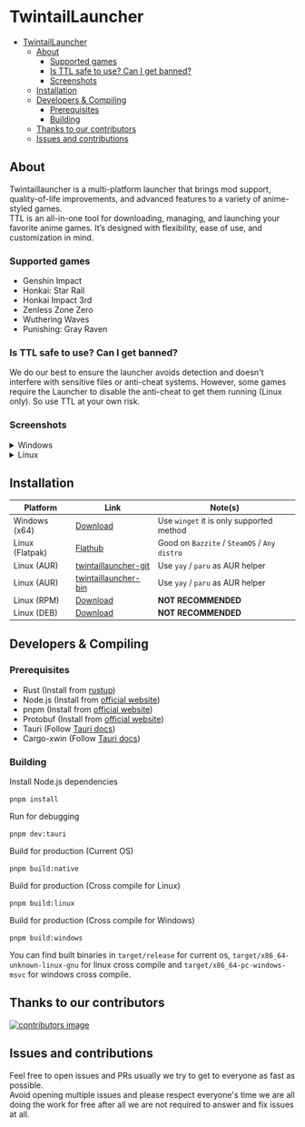 # TwintailLauncher
<!-- TOC -->
* [TwintailLauncher](#twintaillauncher)
  * [About](#about)
    * [Supported games](#supported-games)
    * [Is TTL safe to use? Can I get banned?](#is-ttl-safe-to-use-can-i-get-banned)
    * [Screenshots](#screenshots)
  * [Installation](#installation)
  * [Developers & Compiling](#developers--compiling)
    * [Prerequisites](#prerequisites)
    * [Building](#building)
  * [Thanks to our contributors](#thanks-to-our-contributors)
  * [Issues and contributions](#issues-and-contributions)
<!-- TOC -->

## About
Twintaillauncher is a multi-platform launcher that brings mod support, quality-of-life improvements, and advanced features to a variety of anime-styled games.<br>
TTL is an all-in-one tool for downloading, managing, and launching your favorite anime games. It’s designed with flexibility, ease of use, and customization in mind.
### Supported games
* Genshin Impact
* Honkai: Star Rail
* Honkai Impact 3rd
* Zenless Zone Zero
* Wuthering Waves
* Punishing: Gray Raven

### Is TTL safe to use? Can I get banned?
We do our best to ensure the launcher avoids detection and doesn't interfere with sensitive files or anti-cheat systems. However, some games require the Launcher to disable the anti-cheat to get them running (Linux only). So use TTL at your own risk.

### Screenshots

<details>
<summary>Windows</summary>

![Pic1](screenshots/windows/pic01.png)
![Pic2](screenshots/windows/pic02.png)
![Pic3](screenshots/windows/pic03.png)
![Pic4](screenshots/windows/pic04.png)
![Pic5](screenshots/windows/pic05.png)
![Pic6](screenshots/windows/pic06.png)

</details>

<details>
<summary>Linux</summary>

![Pic1](screenshots/linux/pic01.png)
![Pic2](screenshots/linux/pic02.png)
![Pic3](screenshots/linux/pic03.png)
![Pic4](screenshots/linux/pic04.png)
![Pic5](screenshots/linux/pic05.png)
![Pic6](screenshots/linux/pic06.png)

</details>

## Installation

| Platform        | Link                                                                            | Note(s)                                      |
|-----------------|---------------------------------------------------------------------------------|----------------------------------------------|
| Windows (x64)   | [Download](https://github.com/TwintailTeam/TwintailLauncher/releases/latest)    | Use `winget` it is only supported method     |
| Linux (Flatpak) | [Flathub](https://flathub.org/apps/app.twintaillauncher.ttl)                    | Good on `Bazzite` / `SteamOS` / `Any distro` |
| Linux (AUR)     | [twintaillauncher-git](https://aur.archlinux.org/packages/twintaillauncher-git) | Use `yay` / `paru` as AUR helper             |
| Linux (AUR)     | [twintaillauncher-bin](https://aur.archlinux.org/packages/twintaillauncher-bin) | Use `yay` / `paru` as AUR helper             |
| Linux (RPM)     | [Download](https://github.com/TwintailTeam/TwintailLauncher/releases/latest)    | **NOT RECOMMENDED**                          |
| Linux (DEB)     | [Download](https://github.com/TwintailTeam/TwintailLauncher/releases/latest)    | **NOT RECOMMENDED**                          |

## Developers & Compiling

### Prerequisites
* Rust (Install from [rustup](https://rustup.rs))
* Node.js (Install from [official website](https://nodejs.org/en/download))
* pnpm (Install from [official website](https://pnpm.io/installation))
* Protobuf (Install from [official website](https://protobuf.dev/installation/))
* Tauri (Follow [Tauri docs](https://tauri.app/start/prerequisites/))
* Cargo-xwin (Follow [Tauri docs](https://tauri.app/distribute/windows-installer/#experimental-build-windows-apps-on-linux-and-macos))

### Building
Install Node.js dependencies
```shell
pnpm install
```
Run for debugging
```shell
pnpm dev:tauri
```
Build for production (Current OS)
```shell
pnpm build:native
```
Build for production (Cross compile for Linux)
```shell
pnpm build:linux
```
Build for production (Cross compile for Windows)
```shell
pnpm build:windows
```
You can find built binaries in `target/release` for current os, `target/x86_64-unknown-linux-gnu` for linux cross compile and `target/x86_64-pc-windows-msvc` for windows cross compile.

## Thanks to our contributors

<a href="https://github.com/twintailteam/twintaillauncher/graphs/contributors">
  <img src="https://contrib.rocks/image?repo=twintailteam/twintaillauncher"  alt="contributors image"/>
</a>

## Issues and contributions
Feel free to open issues and PRs usually we try to get to everyone as fast as possible.<br>
Avoid opening multiple issues and please respect everyone's time we are all doing the work for free after all we are not required to answer and fix issues at all.
